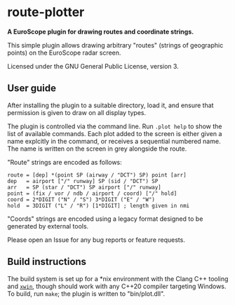 # route-plotter

**A EuroScope plugin for drawing routes and coordinate strings.**

This simple plugin allows drawing arbitrary "routes" (strings of geographic
points) on the EuroScope radar screen.

Licensed under the GNU General Public License, version 3.

## User guide

After installing the plugin to a suitable directory, load it, and ensure that
permission is given to draw on all display types.

The plugin is controlled via the command line. Run `.plot help` to show the list
of available commands. Each plot added to the screen is either given a name
explcitly in the command, or receives a sequential numbered name. The name is
written on the screen in grey alongside the route.

"Route" strings are encoded as follows:

```abnf
route = [dep] *(point SP (airway / "DCT") SP) point [arr]
dep   = airport ["/" runway] SP (sid / "DCT") SP
arr   = SP (star / "DCT") SP airport ["/" runway]
point = (fix / vor / ndb / airport / coord) ["/" hold]
coord = 2*DIGIT ("N" / "S") 3*DIGIT ("E" / "W")
hold  = 3DIGIT ("L" / "R") [1*DIGIT] ; length given in nmi
```

"Coords" strings are encoded using a legacy format designed to be generated by
external tools.

Please open an Issue for any bug reports or feature requests.

## Build instructions

The build system is set up for a \*nix environment with the Clang C++ tooling
and [`xwin`](https://github.com/Jake-Shadle/xwin/), though should work with any
C++20 compiler targeting Windows. To build, run `make`; the plugin is written to
"bin/plot.dll".
